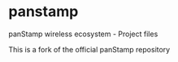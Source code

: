 panstamp
========

panStamp wireless ecosystem - Project files


This is a fork of the official panStamp repository
